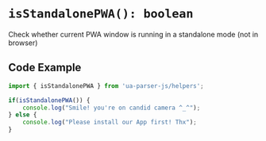 # `isStandalonePWA(): boolean`

Check whether current PWA window is running in a standalone mode (not in browser)

## Code Example

```js
import { isStandalonePWA } from 'ua-parser-js/helpers';

if(isStandalonePWA()) {
    console.log("Smile! you're on candid camera ^_^");
} else {
    console.log("Please install our App first! Thx");
}
```